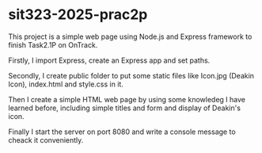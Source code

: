 # sit323-2025-prac2p
This project is a simple web page using Node.js and Express framework to finish Task2.1P on OnTrack.

Firstly, I import Express, create an Express app and set paths.

Secondly, I create public folder to put some static files like Icon.jpg (Deakin Icon), index.html and style.css in it.

Then I create a simple HTML web page by using some knowledeg I have learned before, including simple titles and form and display of Deakin's icon.

Finally I start the server on port 8080 and write a console message to cheack it conveniently.